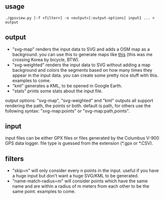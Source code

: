 ## usage

    ./gpsview.py [-f <filter>] -o <output>[:output-options] input1 ... > output

## output

- "svg-map" renders the input data to SVG and adds a OSM map as a background. you can use this to generate maps like [this](http://instagr.am/p/ThPim/) (this was me crossing Korea by bicycle, BTW).
- "svg-weighted" renders the input data to SVG without adding a map background and colors the segments based on how many times they appear in the input data. you can create some pretty nice stuff with this. examples to come.
- "kml" generates a KML, to be opened in Google Earth.
- "stats" prints some stats about the input file.

output options: "svg-map", "svg-weighted" and "kml" outputs all support rendering the path, the points or both. default is path, for others use the following syntax: "svg-map:points" or "svg-map:path,points".

## input

input files can be either GPX files or files generated by the Columbus V-900 GPS data logger. file type is guessed from the extension (*.gpx or *.CSV).

## filters

- "skip=n" will only consider every n points in the input. useful if you have a huge input but don't want a huge SVG/KML to be generated.
- "name-match-radius=m" will consider points which have the same name and are within a radius of m meters from each other to be the same point. examples to come.
